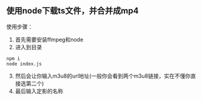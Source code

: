 ## 使用node下载ts文件，并合并成mp4

使用步骤：
1. 首先需要安装ffmpeg和node
2. 进入到目录
```
npm i
node index.js
```
3. 然后会让你输入m3u8的url地址(一般你会看到两个m3u8链接，实在不懂你直接选第二个)
4. 最后输入定影的名称
